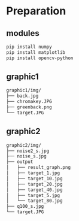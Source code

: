 # Preparation
## modules
```sh
pip install numpy
pip install matplotlib
pip install opencv-python
```

## graphic1
```sh
graphic1/img/
├── back.jpg
├── chromakey.JPG
├── greenback.png
└── target.JPG
```

## graphic2
```sh
graphic2/img/
├── noise2_s.jpg
├── noise_s.jpg
├── output
│   ├── result_graph.png
│   ├── target_1.jpg
│   ├── target_10.jpg
│   ├── target_20.jpg
│   ├── target_40.jpg
│   ├── target_5.jpg
│   └── target_80.jpg
├── q100_s.jpg
└── target.JPG
```
